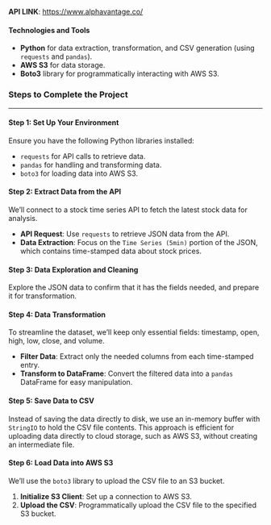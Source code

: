 **API LINK**: https://www.alphavantage.co/

#### **Technologies and Tools**

- **Python** for data extraction, transformation, and CSV generation (using `requests` and `pandas`).
- **AWS S3** for data storage.
- **Boto3** library for programmatically interacting with AWS S3.


### **Steps to Complete the Project**
---

#### **Step 1: Set Up Your Environment**
Ensure you have the following Python libraries installed:

- `requests` for API calls to retrieve data.
- `pandas` for handling and transforming data.
- `boto3` for loading data into AWS S3.


#### **Step 2: Extract Data from the API**
We’ll connect to a stock time series API to fetch the latest stock data for analysis.

- **API Request**: Use `requests` to retrieve JSON data from the API.
- **Data Extraction**: Focus on the `Time Series (5min)` portion of the JSON, which contains time-stamped data about stock prices.

#### **Step 3: Data Exploration and Cleaning**
Explore the JSON data to confirm that it has the fields needed, and prepare it for transformation.

#### **Step 4: Data Transformation**
To streamline the dataset, we’ll keep only essential fields: timestamp, open, high, low, close, and volume.

- **Filter Data**: Extract only the needed columns from each time-stamped entry.
- **Transform to DataFrame**: Convert the filtered data into a `pandas` DataFrame for easy manipulation.

#### **Step 5: Save Data to CSV**
Instead of saving the data directly to disk, we use an in-memory buffer with `StringIO` to hold the CSV file contents. This approach is efficient for uploading data directly to cloud storage, such as AWS S3, without creating an intermediate file.

#### **Step 6: Load Data into AWS S3**
We’ll use the `boto3` library to upload the CSV file to an S3 bucket.

1. **Initialize S3 Client**: Set up a connection to AWS S3.
2. **Upload the CSV**: Programmatically upload the CSV file to the specified S3 bucket.

